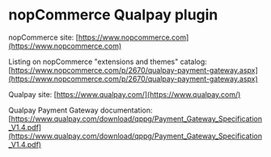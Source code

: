 ﻿nopCommerce Qualpay plugin
===========

nopCommerce site: [https://www.nopcommerce.com](https://www.nopcommerce.com)

Listing on nopCommerce "extensions and themes" catalog: [https://www.nopcommerce.com/p/2670/qualpay-payment-gateway.aspx](https://www.nopcommerce.com/p/2670/qualpay-payment-gateway.aspx)

Qualpay site: [https://www.qualpay.com/](https://www.qualpay.com/)

Qualpay Payment Gateway documentation: [https://www.qualpay.com/download/qppg/Payment_Gateway_Specification_V1.4.pdf](https://www.qualpay.com/download/qppg/Payment_Gateway_Specification_V1.4.pdf)
